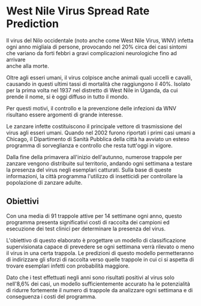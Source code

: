 # West Nile Virus Spread Rate Prediction

Il virus del Nilo occidentale (noto anche come West Nile Virus, WNV) infetta 
ogni anno migliaia di persone, provocando nel 20% circa dei casi sintomi che 
variano da forti febbri a gravi complicazioni neurologiche fino ad arrivare  
anche alla morte.

Oltre agli esseri umani, il virus colpisce anche animali quali uccelli e 
cavalli, causando in questi ultimi tassi di mortalità che raggiungono il 40%. 
Isolato per la prima volta nel 1937 nel distretto di West Nile in Uganda, da 
cui prende il nome, si è oggi diffuso in tutto il mondo.

Per questi motivi, il controllo e la prevenzione delle infezioni da WNV 
risultano essere argomenti di grande interesse. 

Le zanzare infette costituiscono il principale vettore di trasmissione del 
virus agli esseri umani. Quando nel 2002 furono riportati i primi casi umani a 
Chicago, il Dipartimento di Sanità Pubblica della città ha avviato un esteso 
programma di sorveglianza e controllo che resta tutt'oggi in vigore.

Dalla fine della primavera all'inizio dell'autunno, numerose trappole per 
zanzare vengono distribuite sul territorio, andando ogni settimana a testare la 
presenza del virus negli esemplari catturati. Sulla base di queste 
informazioni, la città programma l'utilizzo di insetticidi per controllare la 
popolazione di zanzare adulte.

## Obiettivi

Con una media di 91 trappole attive per 14 settimane ogni anno, questo 
programma presenta significativi costi di raccolta dei campioni ed esecuzione 
dei test clinici per determinare la presenza del virus.

L'obiettivo di questo elaborato è progettare un modello di classificazione 
supervisionata capace di prevedere se ogni settimana verrà rilevato o meno il 
virus in una certa trappola. Le predizioni di questo modello permetteranno di 
indirizzare gli sforzi di raccolta verso quelle trappole in cui ci si aspetta 
di trovare esemplari infetti con probabilità maggiore.

Dato che i test effettuati negli anni sono risultati positivi al virus solo 
nell'8,6% dei casi, un modello sufficientemente accurato ha le potenzialità di 
ridurre fortemente il numero di trappole da analizzare ogni settimana e di 
conseguenza i costi del programma.
